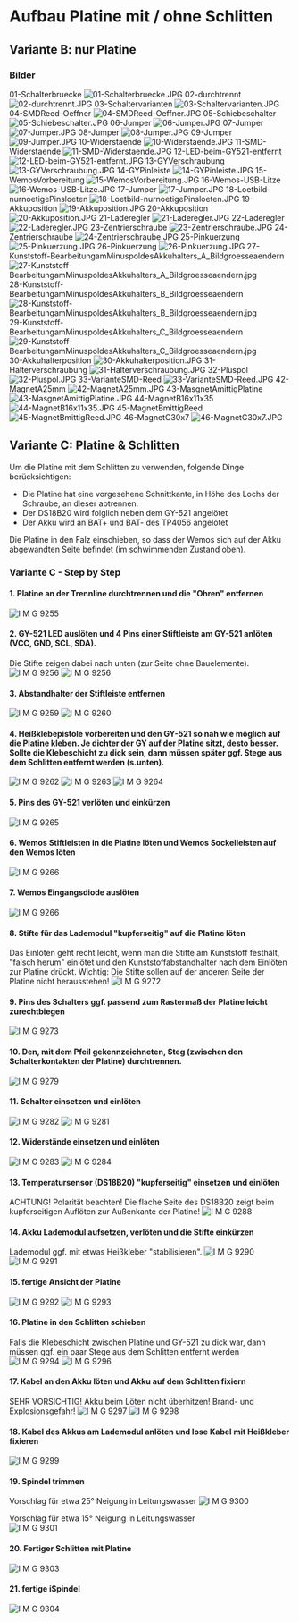 # Aufbau Platine mit / ohne Schlitten

## Variante B: nur Platine

### Bilder
01-Schalterbruecke ![01-Schalterbruecke.JPG](/pics/PCB/01-Schalterbruecke.JPG)
02-durchtrennt ![02-durchtrennt.JPG](/pics/PCB/02-durchtrennt.JPG)
03-Schaltervarianten ![03-Schaltervarianten.JPG](/pics/PCB/03-Schaltervarianten.JPG)
04-SMDReed-Oeffner ![04-SMDReed-Oeffner.JPG](/pics/PCB/04-SMDReed-Oeffner.JPG)
05-Schiebeschalter ![05-Schiebeschalter.JPG](/pics/PCB/05-Schiebeschalter.JPG)
06-Jumper ![06-Jumper.JPG](/pics/PCB/06-Jumper.JPG)
07-Jumper ![07-Jumper.JPG](/pics/PCB/07-Jumper.JPG)
08-Jumper ![08-Jumper.JPG](/pics/PCB/08-Jumper.JPG)
09-Jumper ![09-Jumper.JPG](/pics/PCB/09-Jumper.JPG)
10-Widerstaende ![10-Widerstaende.JPG](/pics/PCB/10-Widerstaende.JPG)
11-SMD-Widerstaende ![11-SMD-Widerstaende.JPG](/pics/PCB/11-SMD-Widerstaende.JPG)
12-LED-beim-GY521-entfernt ![12-LED-beim-GY521-entfernt.JPG](/pics/PCB/12-LED-beim-GY521-entfernt.JPG)
13-GYVerschraubung ![13-GYVerschraubung.JPG](/pics/PCB/13-GYVerschraubung.JPG)
14-GYPinleiste ![14-GYPinleiste.JPG](/pics/PCB/14-GYPinleiste.JPG)
15-WemosVorbereitung ![15-WemosVorbereitung.JPG](/pics/PCB/15-WemosVorbereitung.JPG)
16-Wemos-USB-Litze ![16-Wemos-USB-Litze.JPG](/pics/PCB/16-Wemos-USB-Litze.JPG)
17-Jumper ![17-Jumper.JPG](/pics/PCB/17-Jumper.JPG)
18-Loetbild-nurnoetigePinsloeten ![18-Loetbild-nurnoetigePinsloeten.JPG](/pics/PCB/18-Loetbild-nurnoetigePinsloeten.JPG)
19-Akkuposition ![19-Akkuposition.JPG](/pics/PCB/19-Akkuposition.JPG)
20-Akkuposition ![20-Akkuposition.JPG](/pics/PCB/20-Akkuposition.JPG)
21-Laderegler ![21-Laderegler.JPG](/pics/PCB/21-Laderegler.JPG)
22-Laderegler ![22-Laderegler.JPG](/pics/PCB/22-Laderegler.JPG)
23-Zentrierschraube ![23-Zentrierschraube.JPG](/pics/PCB/23-Zentrierschraube.JPG)
24-Zentrierschraube ![24-Zentrierschraube.JPG](/pics/PCB/24-Zentrierschraube.JPG)
25-Pinkuerzung ![25-Pinkuerzung.JPG](/pics/PCB/25-Pinkuerzung.JPG)
26-Pinkuerzung ![26-Pinkuerzung.JPG](/pics/PCB/26-Pinkuerzung.JPG)
27-Kunststoff-BearbeitungamMinuspoldesAkkuhalters_A_Bildgroesseaendern ![27-Kunststoff-BearbeitungamMinuspoldesAkkuhalters_A_Bildgroesseaendern.jpg](/pics/PCB/27-Kunststoff-BearbeitungamMinuspoldesAkkuhalters_A_Bildgroesseaendern.jpg)
28-Kunststoff-BearbeitungamMinuspoldesAkkuhalters_B_Bildgroesseaendern ![28-Kunststoff-BearbeitungamMinuspoldesAkkuhalters_B_Bildgroesseaendern.jpg](/pics/PCB/28-Kunststoff-BearbeitungamMinuspoldesAkkuhalters_B_Bildgroesseaendern.jpg)
29-Kunststoff-BearbeitungamMinuspoldesAkkuhalters_C_Bildgroesseaendern ![29-Kunststoff-BearbeitungamMinuspoldesAkkuhalters_C_Bildgroesseaendern.jpg](/pics/PCB/29-Kunststoff-BearbeitungamMinuspoldesAkkuhalters_C_Bildgroesseaendern.jpg)
30-Akkuhalterposition ![30-Akkuhalterposition.JPG](/pics/PCB/30-Akkuhalterposition.JPG)
31-Halterverschraubung ![31-Halterverschraubung.JPG](/pics/PCB/31-Halterverschraubung.JPG)
32-Pluspol ![32-Pluspol.JPG](/pics/PCB/32-Pluspol.JPG)
33-VarianteSMD-Reed ![33-VarianteSMD-Reed.JPG](/pics/PCB/33-VarianteSMD-Reed.JPG)
42-MagnetA25mm ![42-MagnetA25mm.JPG](/pics/PCB/42-MagnetA25mm.JPG)
43-MasgnetAmittigPlatine ![43-MasgnetAmittigPlatine.JPG](/pics/PCB/43-MasgnetAmittigPlatine.JPG)
44-MagnetB16x11x35 ![44-MagnetB16x11x35.JPG](/pics/PCB/44-MagnetB16x11x35.JPG)
45-MagnetBmittigReed ![45-MagnetBmittigReed.JPG](/pics/PCB/45-MagnetBmittigReed.JPG)
46-MagnetC30x7 ![46-MagnetC30x7.JPG](/pics/PCB/46-MagnetC30x7.JPG)


## Variante C: Platine & Schlitten

Um die Platine mit dem Schlitten zu verwenden, folgende Dinge berücksichtigen:
- Die Platine hat eine vorgesehene Schnittkante, in Höhe des Lochs der Schraube, an dieser abtrennen.
- Der DS18B20 wird folglich neben dem GY-521 angelötet
- Der Akku wird an BAT+ und BAT- des TP4056 angelötet

Die Platine in den Falz einschieben, so dass der Wemos sich auf der Akku abgewandten Seite befindet (im schwimmenden Zustand oben).

### Variante C - Step by Step   

#### 1. Platine an der Trennline durchtrennen und die "Ohren" entfernen    
![I M G 9255](/pics/PCB+Tray/IMG_9255.JPG)

#### 2. GY-521 LED auslöten und 4 Pins einer Stiftleiste am GY-521 anlöten (VCC, GND, SCL, SDA).    
Die Stifte zeigen dabei nach unten (zur Seite ohne Bauelemente).    
![I M G 9256](/pics/PCB+Tray/LED.png)
![I M G 9256](/pics/PCB+Tray/IMG_9256.JPG)

#### 3. Abstandhalter der Stiftleiste entfernen   
![I M G 9259](/pics/PCB+Tray/IMG_9259.JPG)
![I M G 9260](/pics/PCB+Tray/IMG_9260.JPG)


#### 4. Heißklebepistole vorbereiten und den GY-521 so nah wie möglich auf die Platine kleben. Je dichter der GY auf der Platine sitzt, desto besser. Sollte die Klebeschicht zu dick sein, dann müssen später ggf. Stege aus dem Schlitten entfernt werden (s.unten).    
![I M G 9262](/pics/PCB+Tray/IMG_9262.JPG)
![I M G 9263](/pics/PCB+Tray/IMG_9263.JPG)
![I M G 9264](/pics/PCB+Tray/IMG_9264.JPG)

#### 5. Pins des GY-521 verlöten und einkürzen    
![I M G 9265](/pics/PCB+Tray/IMG_9265.JPG)

#### 6. Wemos Stiftleisten in die Platine löten und Wemos Sockelleisten auf den Wemos löten    
![I M G 9266](/pics/PCB+Tray/IMG_9266.JPG)

#### 7. Wemos Eingangsdiode auslöten   
![I M G 9266](/pics/PCB+Tray/Diode.png)

#### 8. Stifte für das Lademodul "kupferseitig" auf die Platine löten   
Das Einlöten geht recht leicht, wenn man die Stifte am Kunststoff festhält, "falsch herum" einlötet und den Kunststoffabstandhalter nach dem Einlöten zur Platine drückt.
Wichtig: Die Stifte sollen auf der anderen Seite der Platine nicht herausstehen!
![I M G 9272](/pics/PCB+Tray/IMG_9272.JPG)

#### 9. Pins des Schalters ggf. passend zum Rastermaß der Platine leicht zurechtbiegen   
![I M G 9273](/pics/PCB+Tray/IMG_9273.JPG)

#### 10. Den, mit dem Pfeil gekennzeichneten, Steg (zwischen den Schalterkontakten der Platine) durchtrennen.
![I M G 9279](/pics/PCB+Tray/IMG_9279.JPG)

#### 11. Schalter einsetzen und einlöten     
![I M G 9282](/pics/PCB+Tray/IMG_9282.JPG) 
![I M G 9281](/pics/PCB+Tray/IMG_9281.JPG)

#### 12. Widerstände einsetzen und einlöten
![I M G 9283](/pics/PCB+Tray/IMG_9283.JPG)
![I M G 9284](/pics/PCB+Tray/IMG_9284.JPG)

#### 13. Temperatursensor (DS18B20) "kupferseitig" einsetzen und einlöten    
ACHTUNG! Polarität beachten!  Die flache Seite des DS18B20 zeigt beim kupferseitigen Auflöten zur Außenkante der Platine!
![I M G 9288](/pics/PCB+Tray/IMG_9288.JPG)

#### 14. Akku Lademodul aufsetzen, verlöten und die Stifte einkürzen   
Lademodul ggf. mit etwas Heißkleber "stabilisieren".
![I M G 9290](/pics/PCB+Tray/IMG_9290.JPG)
![I M G 9291](/pics/PCB+Tray/IMG_9291.JPG)

#### 15. fertige Ansicht der Platine    
![I M G 9292](/pics/PCB+Tray/IMG_9292.JPG)
![I M G 9293](/pics/PCB+Tray/IMG_9293.JPG)

#### 16. Platine in den Schlitten schieben   
Falls die Klebeschicht zwischen Platine und GY-521 zu dick war, dann müssen ggf. ein paar Stege aus dem Schlitten entfernt werden   
![I M G 9294](/pics/PCB+Tray/IMG_9294.JPG)
![I M G 9296](/pics/PCB+Tray/IMG_9296.JPG)

#### 17. Kabel an den Akku löten und Akku auf dem Schlitten fixiern  
SEHR VORSICHTIG! Akku beim Löten nicht überhitzen! Brand- und Explosionsgefahr!
![I M G 9297](/pics/PCB+Tray/IMG_9297.JPG)
![I M G 9298](/pics/PCB+Tray/IMG_9298.JPG)

#### 18. Kabel des Akkus am Lademodul anlöten und lose Kabel mit Heißkleber fixieren
![I M G 9299](/pics/PCB+Tray/IMG_9299.JPG)

#### 19. Spindel trimmen    

Vorschlag für etwa 25° Neigung in Leitungswasser
![I M G 9300](/pics/PCB+Tray/IMG_9300.JPG)     

Vorschlag für etwa 15° Neigung in Leitungswasser    
![I M G 9301](/pics/PCB+Tray/IMG_9301.JPG)

#### 20. Fertiger Schlitten mit Platine
![I M G 9303](/pics/PCB+Tray/IMG_9303.JPG)

#### 21. fertige iSpindel
![I M G 9304](/pics/PCB+Tray/IMG_9304.JPG)




